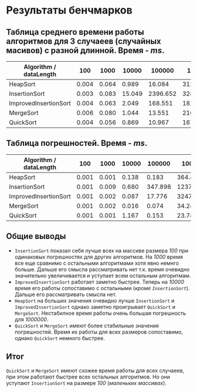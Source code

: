 # Результаты бенчмарков

## Таблица среднего времени работы алгоритмов для 3 случаеев (случайных масивов) с разной длинной. Время - *ms*.

| Algorithm / dataLength | 100 | 1000 | 10000 | 100000 | 1000000 |
|-|-|-|-|-|-|
| HeapSort | 0.004 | 0.064 | 0.989 | 16.084 | 312.126 |
| InsertionSort | 0.003 | 0.083 | 15.049 | 2396.652 | 328196.852 |
| ImprovedInsertionSort | 0.004 | 0.063 | 2.049 | 168.551 | 18276.827 |
| MergeSort | 0.006 | 0.080 | 1.044 | 13.551 | 216.753 |
| QuickSort | 0.004 | 0.056 | 0.869 | 10.967 | 167.526 |

## Таблица погрешностей. Время - *ms*.

| Algorithm / dataLength | 100 | 1000 | 10000 | 100000 | 1000000 |
|-|-|-|-|-|-|
| HeapSort | 0.001 | 0.001 | 0.138 | 0.183 | 364.407 |
| InsertionSort | 0.001 | 0.009 | 0.680 | 347.898 | 123781.439 |
| ImprovedInsertionSort | 0.001 | 0.002 | 0.087 | 17.776 | 3247.797 |
| MergeSort | 0.001 | 0.002 | 0.016 | 0.074 | 34.248 |
| QuickSort | 0.001 | 0.001 | 1.167 | 0.153 | 23.741 |

## Общие выводы

* `InsertionSort` показал себя лучше всех на массиве размера *100* при одинаковых погрешностях для других алгоритмов. На *1000* время все еще сравнимо с остальными алгоритмами хотя явно немнго больше. Дальше его смысла рассматривать нет т.к. время очевидно значительно увеличивается и уступает всем остальным алгоритмам.
* `ImprovedInsertionSort` работает заметно быстрее. Теперь на *10000* время его работы сопоставимо с остальными (*кроме `InsertionSort`*). Дальше его рассматривать смысла нет.
* `HeapSort` на больших значения очевидно лучше `InsertionSort` и `ImprovedInsertionSort` однако заметно проигрывает `QuickSort` и `MergeSort`. Нестабилное время работы очень большая погрешность для *1000000*.
* `QuickSort` и `MergeSort` имеют более стабильные значения погрешностей. Время их работы для всех размеров сопоставимо, однако `QuickSort` немного быстрее.

## Итог

`QuickSort` и `MergeSort` имеют схожее время работы для всех случаеев, при этом работают быстрее всех остальных алгоритмов. Но они уступают `InsertionSort` на размере *100* (*маленьких массивах*).
